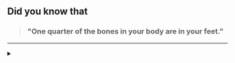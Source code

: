 ## Did you know that

<h3>
  <blockquote>
<!--START_SECTION:debris-->                                                                                                                                                                                                                                                                                                 
"One quarter of the bones in your body are in your feet."
<!--END_SECTION:debris-->
  </blockquote>
</h3>

-----

<details>
  <summary></summary>

<img src="https://github-readme-stats.vercel.app/api?show_icons=true&hide=issues&username=ekickx"> <img src="https://github-readme-stats.vercel.app/api/top-langs/?layout=compact&username=ekickx">

</details>
